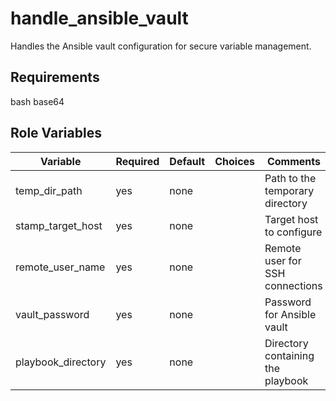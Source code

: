 handle_ansible_vault
===============================
Handles the Ansible vault configuration for secure variable management.

Requirements
------------
bash
base64

Role Variables
--------------
| Variable                    | Required | Default | Choices | Comments                                 |
|-----------------------------|----------|---------|---------|------------------------------------------|
| temp_dir_path               | yes      | none    |         | Path to the temporary directory          |
| stamp_target_host           | yes      | none    |         | Target host to configure                 |
| remote_user_name            | yes      | none    |         | Remote user for SSH connections          |
| vault_password              | yes      | none    |         | Password for Ansible vault               |
| playbook_directory          | yes      | none    |         | Directory containing the playbook        |
